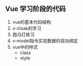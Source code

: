 ## Vue 学习阶段的代码



1. vue的基本代码结构
2. v-cloak的学习
3. 跑马灯练习
4. v-model指令实现数据的双向绑定
5. vue中的样式
    - class
    - style